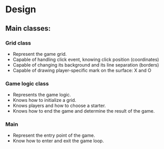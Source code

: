 # Design
## Main classes:
### Grid class
* Represent the game grid. 
* Capable of handling click event, knowing click position (coordinates)
* Capable of changing its background and its line separation (borders)
* Capable of drawing player-specific mark on the surface: X and O 
### Game logic class
* Represents the game logic.
* Knows how to initialize a grid.
* Knows players and how to choose a starter.
* Knows how to end the game and determine the result of the game. 
### Main 
* Represent the entry point of the game.
* Know how to enter and exit the game loop. 
